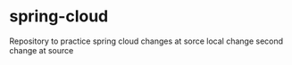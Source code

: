 # spring-cloud
Repository to practice spring cloud
changes at sorce
local change
second change at source
